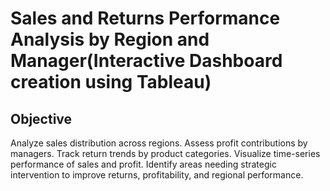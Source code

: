 #  Sales and Returns Performance Analysis by Region and Manager(Interactive Dashboard creation using Tableau)
## Objective
Analyze sales distribution across regions.
Assess profit contributions by managers.
Track return trends by product categories.
Visualize time-series performance of sales and profit.
Identify areas needing strategic intervention to improve returns, profitability, and regional performance.

